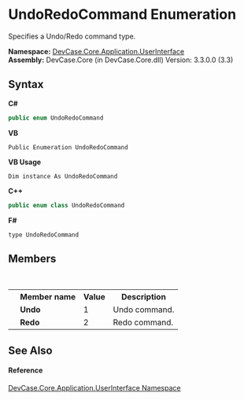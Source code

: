 # UndoRedoCommand Enumeration
 

Specifies a Undo/Redo command type.

**Namespace:**&nbsp;<a href="N_DevCase_Core_Application_UserInterface">DevCase.Core.Application.UserInterface</a><br />**Assembly:**&nbsp;DevCase.Core (in DevCase.Core.dll) Version: 3.3.0.0 (3.3)

## Syntax

**C#**<br />
``` C#
public enum UndoRedoCommand
```

**VB**<br />
``` VB
Public Enumeration UndoRedoCommand
```

**VB Usage**<br />
``` VB Usage
Dim instance As UndoRedoCommand
```

**C++**<br />
``` C++
public enum class UndoRedoCommand
```

**F#**<br />
``` F#
type UndoRedoCommand
```


## Members
&nbsp;<table><tr><th></th><th>Member name</th><th>Value</th><th>Description</th></tr><tr><td /><td target="F:DevCase.Core.Application.UserInterface.UndoRedoCommand.Undo">**Undo**</td><td>1</td><td>Undo command.</td></tr><tr><td /><td target="F:DevCase.Core.Application.UserInterface.UndoRedoCommand.Redo">**Redo**</td><td>2</td><td>Redo command.</td></tr></table>

## See Also


#### Reference
<a href="N_DevCase_Core_Application_UserInterface">DevCase.Core.Application.UserInterface Namespace</a><br />